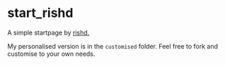 # start_rishd

A simple startpage by [rishd.](https://www.reddit.com/r/startpages/comments/6ak6qd/new_to_rstartpages_and_been_lurking_for_a_while/)

My personalised version is in the `customised` folder. Feel free to fork and customise to your own needs.
